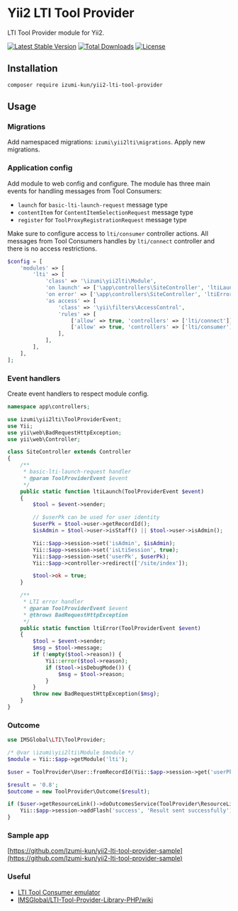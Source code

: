 Yii2 LTI Tool Provider
======================

LTI Tool Provider module for Yii2.

[![Latest Stable Version](https://poser.pugx.org/izumi-kun/yii2-lti-tool-provider/v/stable)](https://packagist.org/packages/izumi-kun/yii2-lti-tool-provider)
[![Total Downloads](https://poser.pugx.org/izumi-kun/yii2-lti-tool-provider/downloads)](https://packagist.org/packages/izumi-kun/yii2-lti-tool-provider)
[![License](https://poser.pugx.org/izumi-kun/yii2-lti-tool-provider/license)](https://packagist.org/packages/izumi-kun/yii2-lti-tool-provider)

Installation
------------

```
composer require izumi-kun/yii2-lti-tool-provider
```

Usage
-----

### Migrations

Add namespaced migrations: `izumi\yii2lti\migrations`. Apply new migrations.

### Application config

Add module to web config and configure. The module has three main events for handling messages from Tool Consumers:

- `launch` for `basic-lti-launch-request` message type
- `contentItem` for `ContentItemSelectionRequest` message type
- `register` for `ToolProxyRegistrationRequest` message type

Make sure to configure access to `lti/consumer` controller actions.
All messages from Tool Consumers handles by `lti/connect` controller and there is no access restrictions.

```php
$config = [
    'modules' => [
        'lti' => [
            'class' => '\izumi\yii2lti\Module',
            'on launch' => ['\app\controllers\SiteController', 'ltiLaunch'],
            'on error' => ['\app\controllers\SiteController', 'ltiError'],
            'as access' => [
                'class' => '\yii\filters\AccessControl',
                'rules' => [
                    ['allow' => true, 'controllers' => ['lti/connect']],
                    ['allow' => true, 'controllers' => ['lti/consumer'], 'roles' => ['admin']],
                ],
            ],
        ],
    ],
];
```

### Event handlers

Create event handlers to respect module config.

```php
namespace app\controllers;

use izumi\yii2lti\ToolProviderEvent;
use Yii;
use yii\web\BadRequestHttpException;
use yii\web\Controller;

class SiteController extends Controller
{
    /**
     * basic-lti-launch-request handler
     * @param ToolProviderEvent $event
     */
    public static function ltiLaunch(ToolProviderEvent $event)
    {
        $tool = $event->sender;

        // $userPk can be used for user identity
        $userPk = $tool->user->getRecordId();
        $isAdmin = $tool->user->isStaff() || $tool->user->isAdmin();

        Yii::$app->session->set('isAdmin', $isAdmin);
        Yii::$app->session->set('isLtiSession', true);
        Yii::$app->session->set('userPk', $userPk);
        Yii::$app->controller->redirect(['/site/index']);

        $tool->ok = true;
    }

    /**
     * LTI error handler
     * @param ToolProviderEvent $event
     * @throws BadRequestHttpException
     */
    public static function ltiError(ToolProviderEvent $event)
    {
        $tool = $event->sender;
        $msg = $tool->message;
        if (!empty($tool->reason)) {
            Yii::error($tool->reason);
            if ($tool->isDebugMode()) {
                $msg = $tool->reason;
            }
        }
        throw new BadRequestHttpException($msg);
    }
}
```

### Outcome

```php
use IMSGlobal\LTI\ToolProvider;

/* @var \izumi\yii2lti\Module $module */
$module = Yii::$app->getModule('lti');

$user = ToolProvider\User::fromRecordId(Yii::$app->session->get('userPk'), $module->toolProvider->dataConnector);

$result = '0.8';
$outcome = new ToolProvider\Outcome($result);

if ($user->getResourceLink()->doOutcomesService(ToolProvider\ResourceLink::EXT_WRITE, $outcome, $user)) {
    Yii::$app->session->addFlash('success', 'Result sent successfully');
}
```

### Sample app

[https://github.com/Izumi-kun/yii2-lti-tool-provider-sample](https://github.com/Izumi-kun/yii2-lti-tool-provider-sample)

### Useful

- [LTI Tool Consumer emulator](https://lti.tools/saltire/tc)
- [IMSGlobal/LTI-Tool-Provider-Library-PHP/wiki](https://github.com/IMSGlobal/LTI-Tool-Provider-Library-PHP/wiki)
